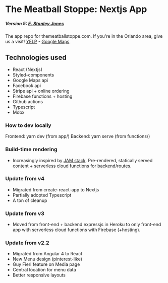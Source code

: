 # The Meatball Stoppe: Nextjs App

##### Version 5: [E. Stanley Jones](https://en.wikipedia.org/wiki/E._Stanley_Jones)

The app repo for themeatballstoppe.com. If you're in the Orlando area, give us a visit! [YELP](https://www.yelp.com/biz/the-meatball-stoppe-orlando-2) - [Google Maps](https://goo.gl/maps/zQhgK1nnauw)

## Technologies used

- React (Nextjs)
- Styled-components
- Google Maps api
- Facebook api
- Stripe api + online ordering
- Firebase functions + hosting
- Github actions
- Typescript
- Mobx

### How to dev locally

Frontend: yarn dev (from app/)
Backend: yarn serve (from functions/)

### Build-time rendering

- Increasingly inspired by [JAM stack](https://jamstack.org/). Pre-rendered, statically served content + serverless cloud functions for backend/routes.

### Update from v4

- Migrated from create-react-app to Nextjs
- Partially adopted Typescript
- A ton of cleanup

### Update from v3

- Moved from front-end + backend expressjs in Heroku to only front-end app with serverless cloud functions with Firebase (+hosting).

### Update from v2.2

- Migrated from Angular 4 to React
- New Menu design (pinterest-like)
- Guy Fieri feature on Media page
- Central location for menu data
- Better responsive layouts
